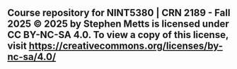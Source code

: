 ## Course repository for NINT5380 | CRN 2189 - Fall 2025 © 2025 by Stephen Metts is licensed under CC BY-NC-SA 4.0. To view a copy of this license, visit https://creativecommons.org/licenses/by-nc-sa/4.0/


